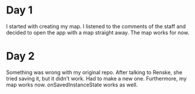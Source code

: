 # Day 1

I started with creating my map. I listened to the comments of the staff and decided to open the app with a map straight away. The map works for now. 


# Day 2

Something was wrong with my original repo. After talking to Renske, she tried saving it, but it didn't work. Had to make a new one. 
Furthermore, my map works now. onSavedInstanceState works as well.
